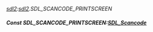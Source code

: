 _[sdl2](../../modules/sdl2/sdl2-module.md):[sdl2](../../modules/sdl2/sdl2-module.md).SDL\_SCANCODE\_PRINTSCREEN_
##### Const SDL\_SCANCODE\_PRINTSCREEN:[SDL_Scancode](../../modules/sdl2/sdl2-sdl_scancode.md)
